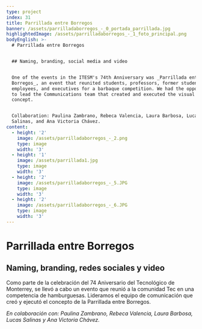 ```yaml
---
type: project
index: 31
title: Parrillada entre Borregos
banner: /assets/parrilladaborregos_-_0_portada_parrillada.jpg
highlightedImage: /assets/parrilladaborregos_-_1_foto_principal.png
bodyEnglish: >-
  # Parrillada entre Borregos


  ## Naming, branding, social media and video


  One of the events in the ITESM's 74th Anniversary was _Parrillada entre
  Borregos_, an event that reunited students, professors, former students,
  employees, and executives for a barbaque competition. We had the opportunity
  to lead the Communications team that created and executed the visual identity
  concept.


  Collaboration: Paulina Zambrano, Rebeca Valencia, Laura Barbosa, Lucas
  Salinas, and Ana Victoria Chávez.
content:
  - height: '2'
    image: /assets/parrilladaborregos_-_2.png
    type: image
    width: '3'
  - height: '1'
    image: /assets/parrillada1.jpg
    type: image
    width: '3'
  - height: '2'
    image: /assets/parrilladaborregos_-_5.JPG
    type: image
    width: '3'
  - height: '2'
    image: /assets/parrilladaborregos_-_6.JPG
    type: image
    width: '3'
---
```

# Parrillada entre Borregos

## Naming, branding, redes sociales y video

Como parte de la celebración del 74 Aniversario del Tecnológico de Monterrey, se llevó a cabo un evento que reunió a la comunidad Tec en una competencia de hamburguesas. Lideramos el equipo de comunicación que creó y ejecutó el concepto de la Parrillada entre Borregos.

_En colaboración con: Paulina Zambrano, Rebeca Valencia, Laura Barbosa, Lucas Salinas y Ana Victoria Chávez._
